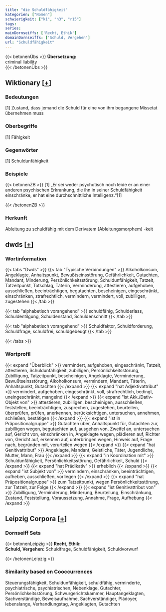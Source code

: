```yaml
---
title: "die Schuldfähigkeit"
kategorien: ["Nomen"]
schwierigkeit: ["k1", "h3", "r15"]
tags:
series:
mainDornseiffs: ['Recht, Ethik']
domainDornseiffs: ['Schuld, Vergehen']
url: "Schuldfähigkeit"
---
```


{{< betonenÜbs >}}
**Übersetzung:**  
criminal liability  
{{< /betonenÜbs >}}

## Wiktionary [[+](https://de.wiktionary.org/wiki/Schuldfähigkeit)]

### Bedeutungen
[1] Zustand, dass jemand die Schuld für eine von ihm begangene Missetat übernehmen muss  

### Oberbegriffe
[1] Fähigkeit  

### Gegenwörter
[1] Schuldunfähigkeit  

### Beispiele
{{< betonenZB >}}
[1] „Er sei weder psychotisch noch leide er an einer anderen psychischen Erkrankung, die ihn in seiner Schuldfähigkeit einschränke, er hat eine durchschnittliche Intelligenz.“[1]  

{{< /betonenZB >}}
### Herkunft
Ableitung zu schuldfähig mit dem Derivatem (Ableitungsmorphem) -keit  



## dwds [[+](https://www.dwds.de/wb/Schuldfähigkeit)]

### Wortinformation
{{< tabs "Dwds" >}}
{{< tab "Typische Verbindungen" >}}
Alkoholkonsum, Angeklagte, Anhaltspunkt, Bewußtseinsstörung, Gefährlichkeit, Gutachten, Mandant, Minderung, Persönlichkeitsstörung, Schuldunfähigkeit, Tatzeit, Tatzeitpunkt, Totschlag, Täterin, Verminderung, attestieren, aufgehoben, ausschließen, beeinträchtigen, begutachten, bescheinigen, eingeschränkt, einschränken, strafrechtlich, vermindern, vermindert, voll, zubilligen, zugestehen
{{< /tab >}}

{{< tab "alphabetisch vorangehend" >}}
schuldfähig, Schulderlass, Schuldentilgung, Schuldenstand, Schuldenschnitt
{{< /tab >}}

{{< tab "alphabetisch vorangehend" >}}
Schuldfaktor, Schuldforderung, Schuldfrage, schuldfrei, schuldgebeugt
{{< /tab >}}

{{< /tabs >}}

### Wortprofil
{{< expand "Überblick" >}} vermindert, aufgehoben, eingeschränkt, Tatzeit, attestieren, Schuldunfähigkeit, zubilligen, Persönlichkeitsstörung, Zubilligung, Tatzeitpunkt, bescheinigen, Angeklagte, Verminderung, Bewußtseinsstörung, Alkoholkonsum, vermindern, Mandant, Täterin, Anhaltspunkt, Gutachten {{< /expand >}}
{{< expand "hat Adjektivattribut" >}} vermindert, aufgehoben, eingeschränkt, voll, strafrechtlich, bedingt, uneingeschränkt, mangelnd {{< /expand >}}
{{< expand "ist Akk./Dativ-Objekt von" >}} attestieren, zubilligen, bescheinigen, ausschließen, feststellen, beeinträchtigen, zusprechen, zugestehen, beurteilen, überprüfen, prüfen, anerkennen, berücksichtigen, untersuchen, annehmen, schließen, bestätigen {{< /expand >}}
{{< expand "ist in Präpositionalgruppe" >}} Gutachten über, Anhaltspunkt für, Gutachten zur, zubilligen wegen, begutachten auf, ausgehen von, Zweifel an, untersuchen auf, Gericht von, einschränken in, Angeklagte wegen, plädieren auf, Richter von, Gericht auf, erkennen auf, unterbringen wegen, Hinweis auf, Frage nach, begründen mit, verurteilen wegen {{< /expand >}}
{{< expand "hat Genitivattribut" >}} Angeklagte, Mandant, Geistliche, Täter, Jugendliche, Mutter, Mann, Frau {{< /expand >}}
{{< expand "in Koordination mit" >}} Schuldunfähigkeit, Persönlichkeitsstörung, Gefährlichkeit, Schuld {{< /expand >}}
{{< expand "hat Prädikativ" >}} erheblich {{< /expand >}}
{{< expand "ist Subjekt von" >}} vermindern, einschränken, beeinträchtigen, aufheben, ausschließen, vorliegen {{< /expand >}}
{{< expand "hat Präpositionalgruppe" >}} zum Tatzeitpunkt, wegen Persönlichkeitsstörung, zur Tatzeit, zur Folge {{< /expand >}}
{{< expand "ist Genitivattribut von" >}} Zubilligung, Verminderung, Minderung, Beurteilung, Einschränkung, Zustand, Feststellung, Voraussetzung, Annahme, Frage, Aufhebung {{< /expand >}}

## Leipzig Corpora [[+](https://corpora.uni-leipzig.de/en/res?word=Schuldfähigkeit&corpusId=deu_newscrawl-public_2018)]

### Dornseiff Sets
{{< betonenLeipzig >}}
**Recht, Ethik:**  
**Schuld, Vergehen:** Schuldfrage, Schuldfähigkeit, Schuldvorwurf  

{{< /betonenLeipzig >}}

### Similarity based on Cooccurrences
Steuerungsfähigkeit, Schuldunfähigkeit, schuldfähig, verminderte, psychiatrische, psychiatrischen, Nebenklage, Gutachter, Persönlichkeitsstörung, Schwurgerichtskammer, Hauptangeklagten, Sachverständige, Beweisaufnahme, Sachverständiger, Plädoyer, lebenslange, Verhandlungstag, Angeklagten, Gutachten


